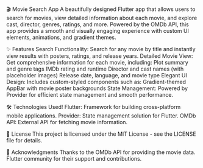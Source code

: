 🎬 Movie Search App
A beautifully designed Flutter app that allows users to search for movies, view detailed information about each movie, and explore cast, director, genres, ratings, and more. Powered by the OMDb API, this app provides a smooth and visually engaging experience with custom UI elements, animations, and gradient themes.

✨ Features
Search Functionality: Search for any movie by title and instantly view results with posters, ratings, and release years.
Detailed Movie View: Get comprehensive information for each movie, including:
Plot summary and genre tags
IMDb rating and runtime
Director and cast names (with placeholder images)
Release date, language, and movie type
Elegant UI Design: Includes custom-styled components such as:
Gradient-themed AppBar with movie poster backgrounds
State Management: Powered by Provider for efficient state management and smooth performance.

🛠️ Technologies Used!
Flutter: Framework for building cross-platform mobile applications.
Provider: State management solution for Flutter.
OMDb API: External API for fetching movie information.

📄 License
This project is licensed under the MIT License - see the LICENSE file for details.

🙏 Acknowledgments
Thanks to the OMDb API for providing the movie data.
Flutter community for their support and contributions.
